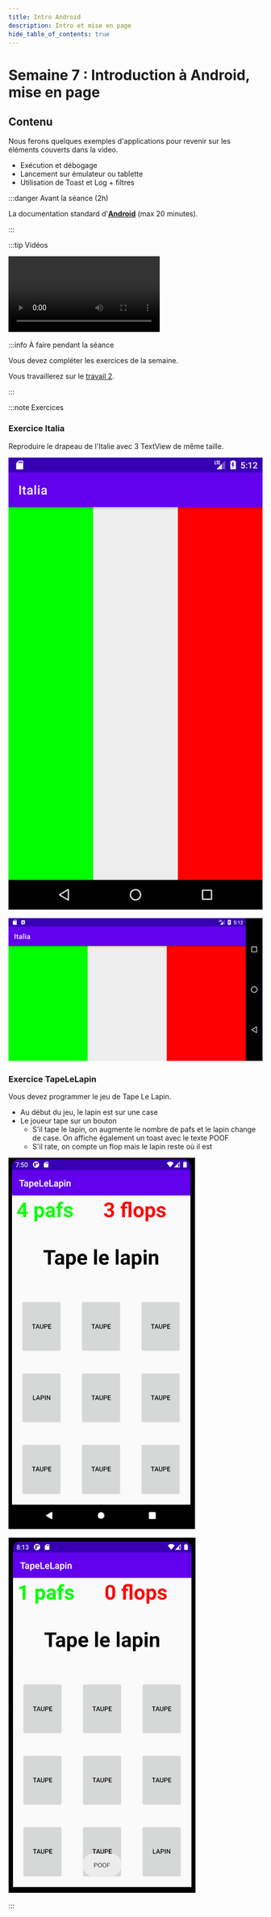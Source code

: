 ```yaml
---
title: Intro Android
description: Intro et mise en page
hide_table_of_contents: true
---
```


# Semaine 7 : Introduction à Android, mise en page

## Contenu

Nous ferons quelques exemples d'applications pour revenir sur les éléments couverts dans la video.

- Exécution et débogage
- Lancement sur émulateur ou tablette
- Utilisation de Toast et Log + filtres

<Row>

<Column>

:::danger Avant la séance (2h)

La documentation standard d'**[Android](https://developer.android.com/index.html)** (max 20 minutes).

:::

</Column>

<Column>

:::tip Vidéos

<Video url="https://youtu.be/x-dQ5Sa0Ns0" />

<Video url="https://youtu.be/C0eWT0a2aM8" />

:::

</Column>

<Column>

:::info À faire pendant la séance

Vous devez compléter les exercices de la semaine.

Vous travaillerez sur le [travail 2](../tp/tp2).

:::

</Column>

</Row>

:::note Exercices

### Exercice Italia

Reproduire le drapeau de l'Italie avec 3 TextView de même taille.

<Row>

<Column size="3">

![italia-portrait](_11-intro-android/italia-portait.png)

</Column>

<Column size="9">

![italia-paysage](_11-intro-android/italia.png)

</Column>

</Row>

 
### Exercice TapeLeLapin

Vous devez programmer le jeu de Tape Le Lapin.

- Au début du jeu, le lapin est sur une case
- Le joueur tape sur un bouton 
  - S'il tape le lapin, on augmente le nombre de pafs et le lapin change de case. On affiche également un toast avec le texte POOF
  - S'il rate, on compte un flop mais le lapin reste où il est
 
<Row>

<Column size="6">

![tape_le_lapin](_11-intro-android/Tape_le_lapin.png)

</Column>

<Column size="6">

![tape_le_lapin_2](_11-intro-android/Tape_le_lapin2.png)

</Column>

</Row>

:::

